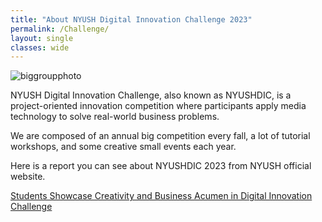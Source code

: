 ```yaml
---
title: "About NYUSH Digital Innovation Challenge 2023"
permalink: /Challenge/
layout: single
classes: wide
---
```

![biggroupphoto](./assets/images/Challenge/BigGroupphoto.jpg)


NYUSH Digital Innovation Challenge, also known as NYUSHDIC, is a project-oriented innovation competition where participants apply media technology to solve real-world business problems.

We are composed of an annual big competition every fall, a lot of tutorial workshops, and some creative small events each year.

Here is a report you can see about NYUSHDIC 2023 from NYUSH official website.

[Students Showcase Creativity and Business Acumen in Digital Innovation Challenge](https://shanghai.nyu.edu/news/students-showcase-creativity-and-business-acumen-digital-innovation-challenge)